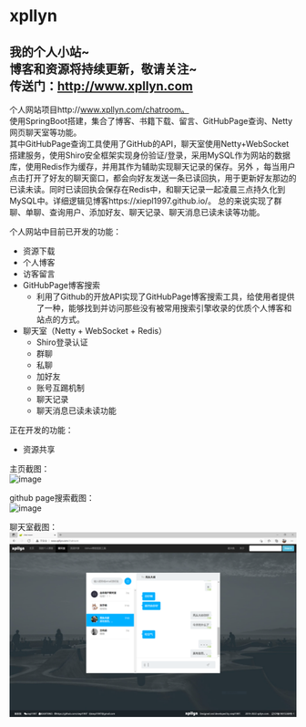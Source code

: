 # xpllyn
我的个人小站~  
博客和资源将持续更新，敬请关注~  
传送门：http://www.xpllyn.com
---  
个人网站项目http://www.xpllyn.com/chatroom。  
使用SpringBoot搭建，集合了博客、书籍下载、留言、GitHubPage查询、Netty网页聊天室等功能。  
其中GitHubPage查询工具使用了GitHub的API，聊天室使用Netty+WebSocket搭建服务，使用Shiro安全框架实现身份验证/登录，采用MySQL作为网站的数据库，使用Redis作为缓存，并用其作为辅助实现聊天记录的保存。另外
，每当用户点击打开了好友的聊天窗口，都会向好友发送一条已读回执，用于更新好友那边的已读未读。同时已读回执会保存在Redis中，和聊天记录一起凌晨三点持久化到MySQL中。详细逻辑见博客https://xiepl1997.github.io/。
总的来说实现了群聊、单聊、查询用户、添加好友、聊天记录、聊天消息已读未读等功能。  

个人网站中目前已开发的功能：
* 资源下载
* 个人博客
* 访客留言
* GitHubPage博客搜索
    * 利用了Github的开放API实现了GitHubPage博客搜索工具，给使用者提供了一种，能够找到并访问那些没有被常用搜索引擎收录的优质个人博客和站点的方式。
* 聊天室（Netty + WebSocket + Redis）
    * Shiro登录认证
    * 群聊
    * 私聊
    * 加好友
    * 账号互踢机制
    * 聊天记录
    * 聊天消息已读未读功能

正在开发的功能：
* 资源共享

主页截图：  
![image](https://raw.githubusercontent.com/xiepl1997/xpllyn/master/screenshot/xpllyn1.png)

github page搜索截图：  
![image](https://raw.githubusercontent.com/xiepl1997/xpllyn/master/screenshot/githubpage.jpg)

聊天室截图：
![image](https://raw.githubusercontent.com/xiepl1997/xpllyn/master/screenshot/newChatRoom.PNG)